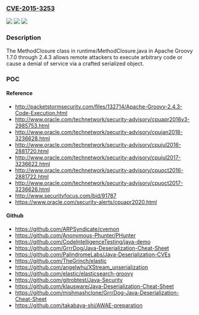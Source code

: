 ### [CVE-2015-3253](https://cve.mitre.org/cgi-bin/cvename.cgi?name=CVE-2015-3253)
![](https://img.shields.io/static/v1?label=Product&message=n%2Fa&color=blue)
![](https://img.shields.io/static/v1?label=Version&message=n%2Fa&color=blue)
![](https://img.shields.io/static/v1?label=Vulnerability&message=n%2Fa&color=brighgreen)

### Description

The MethodClosure class in runtime/MethodClosure.java in Apache Groovy 1.7.0 through 2.4.3 allows remote attackers to execute arbitrary code or cause a denial of service via a crafted serialized object.

### POC

#### Reference
- http://packetstormsecurity.com/files/132714/Apache-Groovy-2.4.3-Code-Execution.html
- http://www.oracle.com/technetwork/security-advisory/cpuapr2016v3-2985753.html
- http://www.oracle.com/technetwork/security-advisory/cpujan2018-3236628.html
- http://www.oracle.com/technetwork/security-advisory/cpujul2016-2881720.html
- http://www.oracle.com/technetwork/security-advisory/cpujul2017-3236622.html
- http://www.oracle.com/technetwork/security-advisory/cpuoct2016-2881722.html
- http://www.oracle.com/technetwork/security-advisory/cpuoct2017-3236626.html
- http://www.securityfocus.com/bid/91787
- https://www.oracle.com/security-alerts/cpuapr2020.html

#### Github
- https://github.com/ARPSyndicate/cvemon
- https://github.com/Anonymous-Phunter/PHunter
- https://github.com/CodeIntelligenceTesting/java-demo
- https://github.com/GrrrDog/Java-Deserialization-Cheat-Sheet
- https://github.com/PalindromeLabs/Java-Deserialization-CVEs
- https://github.com/TheGrinch/elastic
- https://github.com/angelwhu/XStream_unserialization
- https://github.com/elastic/elasticsearch-groovy
- https://github.com/gitrobtest/Java-Security
- https://github.com/klausware/Java-Deserialization-Cheat-Sheet
- https://github.com/mishmashclone/GrrrDog-Java-Deserialization-Cheat-Sheet
- https://github.com/takabaya-shi/AWAE-preparation

